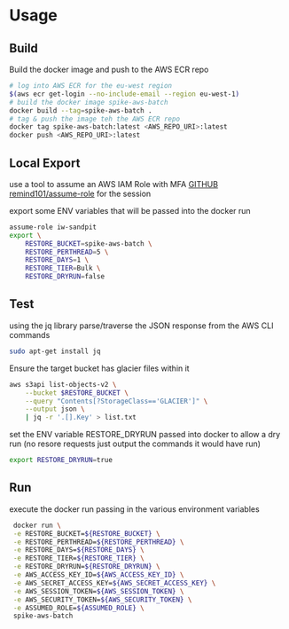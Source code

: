 # Usage

## Build
Build the docker image and push to the AWS ECR repo
```bash
# log into AWS ECR for the eu-west region
$(aws ecr get-login --no-include-email --region eu-west-1)
# build the docker image spike-aws-batch
docker build --tag=spike-aws-batch .
# tag & push the image teh the AWS ECR repo
docker tag spike-aws-batch:latest <AWS_REPO_URI>:latest
docker push <AWS_REPO_URI>:latest
```

## Local Export

use a tool to assume an AWS IAM Role with MFA [GITHUB remind101/assume-role](https://github.com/remind101/assume-role) for the session

export some ENV variables that will be passed into the docker run
```bash
assume-role iw-sandpit
export \
    RESTORE_BUCKET=spike-aws-batch \
    RESTORE_PERTHREAD=5 \
    RESTORE_DAYS=1 \
    RESTORE_TIER=Bulk \
    RESTORE_DRYRUN=false
```

## Test 

using the jq library parse/traverse the JSON response from the AWS CLI commands
```bash
sudo apt-get install jq
```

Ensure the target bucket has glacier files within it
```bash
aws s3api list-objects-v2 \
    --bucket $RESTORE_BUCKET \
    --query "Contents[?StorageClass=='GLACIER']" \
    --output json \
    | jq -r '.[].Key' > list.txt
```

set the ENV variable RESTORE_DRYRUN passed into docker to allow a dry run (no resore requests just output the commands it would have run)
```bash
export RESTORE_DRYRUN=true
```

## Run
execute the docker run passing in the various environment variables
```bash
 docker run \
 -e RESTORE_BUCKET=${RESTORE_BUCKET} \
 -e RESTORE_PERTHREAD=${RESTORE_PERTHREAD} \
 -e RESTORE_DAYS=${RESTORE_DAYS} \
 -e RESTORE_TIER=${RESTORE_TIER} \
 -e RESTORE_DRYRUN=${RESTORE_DRYRUN} \
 -e AWS_ACCESS_KEY_ID=${AWS_ACCESS_KEY_ID} \
 -e AWS_SECRET_ACCESS_KEY=${AWS_SECRET_ACCESS_KEY} \
 -e AWS_SESSION_TOKEN=${AWS_SESSION_TOKEN} \
 -e AWS_SECURITY_TOKEN=${AWS_SECURITY_TOKEN} \
 -e ASSUMED_ROLE=${ASSUMED_ROLE} \
 spike-aws-batch 
 ```